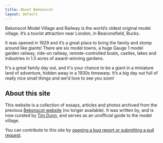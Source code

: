 ```yaml
---
title: About Bekonscot
layout: default
---
```


Bekonscot Model Village and Railway is the world’s oldest original model village. It’s a tourist attraction near London, in Beaconsfield, Bucks.

It was opened in 1929 and it’s a great place to bring the family and stomp around like giants! There are six model towns, a huge Gauge 1 model garden railway, ride-on railway, remote-controlled boats, castles, lakes and industries in 1.5 acres of award-winning gardens.

It's a great family day out, and it's your chance to be a giant in a miniature land of adventure, hidden away in a 1930s timewarp. It’s a big day out full of really nice small things and we'd love to see you soon!

## About this site

This website is a collection of essays, articles and photos archived from the previous [Bekonscot website](http://bekonscot.co.uk) (no longer available). It was written by, and is now curated by [Tim Dunn](http://timdunn.com), and serves as an unofficial guide to the model village.

You can contribute to this site by [opening a bug report or submitting a pull request](https://github.com/themodelvillager/bekonscot).